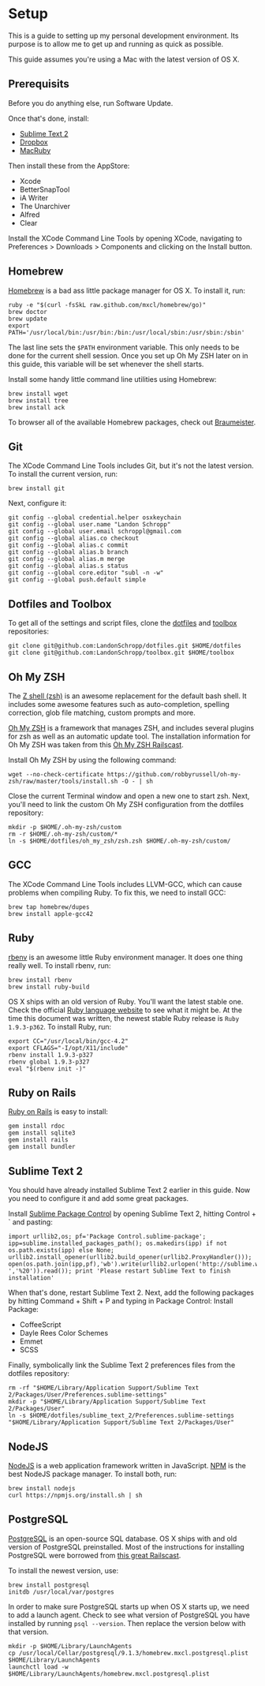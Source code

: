 # Setup

This is a guide to setting up my personal development environment. Its purpose is to allow me to get up and running as quick as possible.

This guide assumes you're using a Mac with the latest version of OS X.

## Prerequisits

Before you do anything else, run Software Update.

Once that's done, install:

* [Sublime Text 2](http://www.sublimetext.com/2)
* [Dropbox](https://www.dropbox.com/)
* [MacRuby](http://macruby.org/)

Then install these from the AppStore:

* Xcode
* BetterSnapTool
* iA Writer
* The Unarchiver
* Alfred
* Clear

Install the XCode Command Line Tools by opening XCode, navigating to Preferences > Downloads > Components and clicking on the Install button.

## Homebrew

[Homebrew](http://mxcl.github.com/homebrew/) is a bad ass little package manager for OS X. To install it, run:

```
ruby -e "$(curl -fsSkL raw.github.com/mxcl/homebrew/go)"
brew doctor
brew update
export PATH='/usr/local/bin:/usr/bin:/bin:/usr/local/sbin:/usr/sbin:/sbin'
```

The last line sets the `$PATH` environment variable. This only needs to be done for the current shell session. Once you set up Oh My ZSH later on in this guide, this variable will be set whenever the shell starts.

Install some handy little command line utilities using Homebrew:

```
brew install wget
brew install tree
brew install ack
```

To browser all of the available Homebrew packages, check out [Braumeister](http://braumeister.org/).

## Git

The XCode Command Line Tools includes Git, but it's not the latest version. To install the current version, run:

```
brew install git
```

Next, configure it:

```
git config --global credential.helper osxkeychain
git config --global user.name "Landon Schropp"
git config --global user.email schroppl@gmail.com
git config --global alias.co checkout
git config --global alias.c commit
git config --global alias.b branch
git config --global alias.m merge
git config --global alias.s status
git config --global core.editor "subl -n -w"
git config --global push.default simple
```

## Dotfiles and Toolbox

To get all of the settings and script files, clone the [dotfiles](https://github.com/LandonSchropp/dotfiles) and [toolbox](https://github.com/LandonSchropp/toolbox) repositories:

```
git clone git@github.com:LandonSchropp/dotfiles.git $HOME/dotfiles
git clone git@github.com:LandonSchropp/toolbox.git $HOME/toolbox
```

## Oh My ZSH

The [Z shell (zsh)](http://en.wikipedia.org/wiki/Z_shell) is an awesome replacement for the default bash shell. It includes some awesome features such as auto-completion, spelling correction, glob file matching, custom prompts and more.

[Oh My ZSH](https://github.com/robbyrussell/oh-my-zsh) is a framework that manages ZSH, and includes several plugins for zsh as well as an automatic update tool. The installation information for Oh My ZSH was taken from this [Oh My ZSH Railscast](http://railscasts.com/episodes/308-oh-my-zsh).

Install Oh My ZSH by using the following command:

```
wget --no-check-certificate https://github.com/robbyrussell/oh-my-zsh/raw/master/tools/install.sh -O - | sh
```

Close the current Terminal window and open a new one to start zsh. Next, you'll need to link the custom Oh My ZSH configuration from the dotfiles repository:

```
mkdir -p $HOME/.oh-my-zsh/custom
rm -r $HOME/.oh-my-zsh/custom/*
ln -s $HOME/dotfiles/oh_my_zsh/zsh.zsh $HOME/.oh-my-zsh/custom/
```

## GCC

The XCode Command Line Tools includes LLVM-GCC, which can cause problems when compiling Ruby. To fix this, we need to install GCC:

```
brew tap homebrew/dupes
brew install apple-gcc42
```

## Ruby

[rbenv](https://github.com/sstephenson/rbenv) is an awesome little Ruby environment manager. It does one thing really well. To install rbenv, run:

```
brew install rbenv
brew install ruby-build
```

OS X ships with an old version of Ruby. You'll want the latest stable one. Check the official [Ruby language website](http://www.ruby-lang.org/en/) to see what it might be. At the time this document was written, the newest stable Ruby release is `Ruby 1.9.3-p362`.  To install Ruby, run:

```
export CC="/usr/local/bin/gcc-4.2"
export CFLAGS="-I/opt/X11/include"
rbenv install 1.9.3-p327
rbenv global 1.9.3-p327
eval "$(rbenv init -)"
```

## Ruby on Rails

[Ruby on Rails](http://rubyonrails.org/) is easy to install:

```
gem install rdoc
gem install sqlite3
gem install rails
gem install bundler
```

## Sublime Text 2

You should have already installed Sublime Text 2 earlier in this guide. Now you need to configure it and add some great packages.

Install [Sublime Package Control](http://wbond.net/sublime_packages/package_control) by opening Sublime Text 2, hitting Control + &#96; and pasting:

```
import urllib2,os; pf='Package Control.sublime-package'; ipp=sublime.installed_packages_path(); os.makedirs(ipp) if not os.path.exists(ipp) else None; urllib2.install_opener(urllib2.build_opener(urllib2.ProxyHandler())); open(os.path.join(ipp,pf),'wb').write(urllib2.urlopen('http://sublime.wbond.net/'+pf.replace(' ','%20')).read()); print 'Please restart Sublime Text to finish installation'
```

When that's done, restart Sublime Text 2. Next, add the following packages by hitting Command + Shift + P and typing in Package Control: Install Package:

* CoffeeScript
* Dayle Rees Color Schemes
* Emmet
* SCSS

Finally, symbolically link the Sublime Text 2 preferences files from the dotfiles repository:

```
rm -rf "$HOME/Library/Application Support/Sublime Text 2/Packages/User/Preferences.sublime-settings"
mkdir -p "$HOME/Library/Application Support/Sublime Text 2/Packages/User"
ln -s $HOME/dotfiles/sublime_text_2/Preferences.sublime-settings "$HOME/Library/Application Support/Sublime Text 2/Packages/User"
```

## NodeJS

[NodeJS](http://nodejs.org/) is a web application framework written in JavaScript. [NPM](https://npmjs.org/) is the best NodeJS package manager. To install both, run:

```
brew install nodejs
curl https://npmjs.org/install.sh | sh
```

## PostgreSQL

[PostgreSQL](http://www.postgresql.org/) is an open-source SQL database. OS X ships with and old version of PostgreSQL preinstalled. Most of the instructions for installing PostgreSQL were borrowed from [this great Railscast](http://railscasts.com/episodes/342-migrating-to-postgresql?view=asciicast).

To install the newest version, use:

```
brew install postgresql
initdb /usr/local/var/postgres
```

In order to make sure PostgreSQL starts up when OS X starts up, we need to add a launch agent. Check to see what version of PostgreSQL you have installed by running `psql --version`. Then replace the version below with that version.

```
mkdir -p $HOME/Library/LaunchAgents
cp /usr/local/Cellar/postgresql/9.1.3/homebrew.mxcl.postgresql.plist $HOME/Library/LaunchAgents
launchctl load -w $HOME/Library/LaunchAgents/homebrew.mxcl.postgresql.plist
```